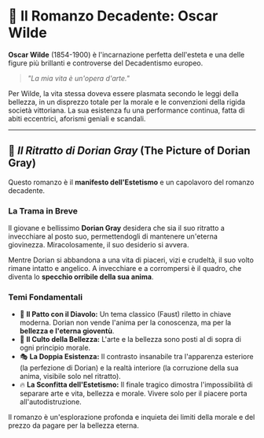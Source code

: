 # 🎩 Il Romanzo Decadente: Oscar Wilde

**Oscar Wilde** (1854-1900) è l'incarnazione perfetta dell'esteta e una delle figure più brillanti e controverse del Decadentismo europeo.

> *"La mia vita è un'opera d'arte."*

Per Wilde, la vita stessa doveva essere plasmata secondo le leggi della bellezza, in un disprezzo totale per la morale e le convenzioni della rigida società vittoriana. La sua esistenza fu una performance continua, fatta di abiti eccentrici, aforismi geniali e scandali.

---

## 📖 *Il Ritratto di Dorian Gray* (The Picture of Dorian Gray)

Questo romanzo è il **manifesto dell'Estetismo** e un capolavoro del romanzo decadente.

### La Trama in Breve
Il giovane e bellissimo **Dorian Gray** desidera che sia il suo ritratto a invecchiare al posto suo, permettendogli di mantenere un'eterna giovinezza. Miracolosamente, il suo desiderio si avvera.

Mentre Dorian si abbandona a una vita di piaceri, vizi e crudeltà, il suo volto rimane intatto e angelico. A invecchiare e a corrompersi è il quadro, che diventa lo **specchio orribile della sua anima**.

### Temi Fondamentali
*   🤝 **Il Patto con il Diavolo:** Un tema classico (Faust) riletto in chiave moderna. Dorian non vende l'anima per la conoscenza, ma per la **bellezza e l'eterna gioventù**.
*   🎨 **Il Culto della Bellezza:** L'arte e la bellezza sono posti al di sopra di ogni principio morale.
*   🎭 **La Doppia Esistenza:** Il contrasto insanabile tra l'apparenza esteriore (la perfezione di Dorian) e la realtà interiore (la corruzione della sua anima, visibile solo nel ritratto).
*   🔥 **La Sconfitta dell'Estetismo:** Il finale tragico dimostra l'impossibilità di separare arte e vita, bellezza e morale. Vivere solo per il piacere porta all'autodistruzione.

Il romanzo è un'esplorazione profonda e inquieta dei limiti della morale e del prezzo da pagare per la bellezza eterna.
